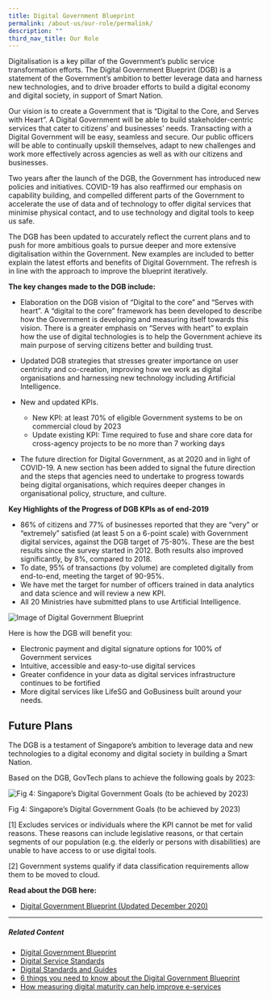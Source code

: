 ```yaml
---
title: Digital Government Blueprint
permalink: /about-us/our-role/permalink/
description: ""
third_nav_title: Our Role
---
```

Digitalisation is a key pillar of the Government’s public service transformation efforts. The Digital Government Blueprint (DGB) is a statement of the Government’s ambition to better leverage data and harness new technologies, and to drive broader efforts to build a digital economy and digital society, in support of Smart Nation.

Our vision is to create a Government that is “Digital to the Core, and Serves with Heart”. A Digital Government will be able to build stakeholder-centric services that cater to citizens’ and businesses’ needs. Transacting with a Digital Government will be easy, seamless and secure. Our public officers will be able to continually upskill themselves, adapt to new challenges and work more effectively across agencies as well as with our citizens and businesses.

Two years after the launch of the DGB, the Government has introduced new policies and initiatives. COVID-19 has also reaffirmed our emphasis on capability building, and compelled different parts of the Government to accelerate the use of data and of technology to offer digital services that minimise physical contact, and to use technology and digital tools to keep us safe.

The DGB has been updated to accurately reflect the current plans and to push for more ambitious goals to pursue deeper and more extensive digitalisation within the Government. New examples are included to better explain the latest efforts and benefits of Digital Government. The refresh is in line with the approach to improve the blueprint iteratively.

**The key changes made to the DGB include:**

*   Elaboration on the DGB vision of “Digital to the core” and “Serves with heart”. A “digital to the core” framework has been developed to describe how the Government is developing and measuring itself towards this vision. There is a greater emphasis on “Serves with heart” to explain how the use of digital technologies is to help the Government achieve its main purpose of serving citizens better and building trust.
    
*   Updated DGB strategies that stresses greater importance on user centricity and co-creation, improving how we work as digital organisations and harnessing new technology including Artificial Intelligence.
    
*   New and updated KPIs.
    *   New KPI: at least 70% of eligible Government systems to be on commercial cloud by 2023
    *   Update existing KPI: Time required to fuse and share core data for cross-agency projects to be no more than 7 working days
*   The future direction for Digital Government, as at 2020 and in light of COVID-19. A new section has been added to signal the future direction and the steps that agencies need to undertake to progress towards being digital organisations, which requires deeper changes in organisational policy, structure, and culture.

**Key Highlights of the Progress of DGB KPIs as of end-2019**

*   86% of citizens and 77% of businesses reported that they are “very” or “extremely” satisfied (at least 5 on a 6-point scale) with Government digital services, against the DGB target of 75-80%. These are the best results since the survey started in 2012. Both results also improved significantly, by 8%, compared to 2018.
*   To date, 95% of transactions (by volume) are completed digitally from end-to-end, meeting the target of 90-95%.
*   We have met the target for number of officers trained in data analytics and data science and will review a new KPI.
*   All 20 Ministries have submitted plans to use Artificial Intelligence.

![Image of Digital Government Blueprint](https://d33wubrfki0l68.cloudfront.net/04f7671a536c65c5319f97edb1d12b0f3ee50e19/d068f/images/digital-transformation/digital_government_aug21.jpeg)

Here is how the DGB will benefit you:

*   Electronic payment and digital signature options for 100% of Government services
*   Intuitive, accessible and easy-to-use digital services
*   Greater confidence in your data as digital services infrastructure continues to be fortified
*   More digital services like LifeSG and GoBusiness built around your needs.

Future Plans
------------

The DGB is a testament of Singapore’s ambition to leverage data and new technologies to a digital economy and digital society in building a Smart Nation.

Based on the DGB, GovTech plans to achieve the following goals by 2023:

![Fig 4: Singapore’s Digital Government Goals (to be achieved by 2023)](https://d33wubrfki0l68.cloudfront.net/e5791dceb70f63f05170a3ffd61d5e3dae582f26/6f9a6/images/digital-transformation/fig-4-singapore-digital-government-goals.png)

Fig 4: Singapore’s Digital Government Goals (to be achieved by 2023)

\[1\] Excludes services or individuals where the KPI cannot be met for valid reasons. These reasons can include legislative reasons, or that certain segments of our population (e.g. the elderly or persons with disabilities) are unable to have access to or use digital tools.

\[2\] Government systems qualify if data classification requirements allow them to be moved to cloud.

**Read about the DGB here:**

*   [Digital Government Blueprint (Updated December 2020)](https://www.tech.gov.sg/files/media/corporate-publications/dgb-public-document_30dec20.pdf)

* * *

##### **Related Content**

*   [Digital Government Blueprint](https://www.tech.gov.sg/media/technews/digital-government-blueprint?utm_medium=recommender_0&utm_source=aHR0cHM6Ly93d3cudGVjaC5nb3Yuc2cvZGlnaXRhbC1nb3Zlcm5tZW50LWJsdWVwcmludC8=&utm_content=aHR0cHM6Ly93d3cudGVjaC5nb3Yuc2cvbWVkaWEvdGVjaG5ld3MvZGlnaXRhbC1nb3Zlcm5tZW50LWJsdWVwcmludA==)
*   [Digital Service Standards](https://www.tech.gov.sg/digital-service-standards/?utm_medium=recommender_1&utm_source=aHR0cHM6Ly93d3cudGVjaC5nb3Yuc2cvZGlnaXRhbC1nb3Zlcm5tZW50LWJsdWVwcmludC8=&utm_content=aHR0cHM6Ly93d3cudGVjaC5nb3Yuc2cvZGlnaXRhbC1zZXJ2aWNlLXN0YW5kYXJkcy8=)
*   [Digital Standards and Guides](https://www.tech.gov.sg/digital-standards-and-guides/?utm_medium=recommender_2&utm_source=aHR0cHM6Ly93d3cudGVjaC5nb3Yuc2cvZGlnaXRhbC1nb3Zlcm5tZW50LWJsdWVwcmludC8=&utm_content=aHR0cHM6Ly93d3cudGVjaC5nb3Yuc2cvZGlnaXRhbC1zdGFuZGFyZHMtYW5kLWd1aWRlcy8=)
*   [6 things you need to know about the Digital Government Blueprint](https://www.tech.gov.sg/media/technews/6-things-you-need-to-know-about-the-digital-government-blueprint?utm_medium=recommender_3&utm_source=aHR0cHM6Ly93d3cudGVjaC5nb3Yuc2cvZGlnaXRhbC1nb3Zlcm5tZW50LWJsdWVwcmludC8=&utm_content=aHR0cHM6Ly93d3cudGVjaC5nb3Yuc2cvbWVkaWEvdGVjaG5ld3MvNi10aGluZ3MteW91LW5lZWQtdG8ta25vdy1hYm91dC10aGUtZGlnaXRhbC1nb3Zlcm5tZW50LWJsdWVwcmludA==)
*   [How measuring digital maturity can help improve e-services](https://www.tech.gov.sg/media/technews/how-measuring-digital-maturity-can-improve-e-services?utm_medium=recommender_4&utm_source=aHR0cHM6Ly93d3cudGVjaC5nb3Yuc2cvZGlnaXRhbC1nb3Zlcm5tZW50LWJsdWVwcmludC8=&utm_content=aHR0cHM6Ly93d3cudGVjaC5nb3Yuc2cvbWVkaWEvdGVjaG5ld3MvaG93LW1lYXN1cmluZy1kaWdpdGFsLW1hdHVyaXR5LWNhbi1pbXByb3ZlLWUtc2VydmljZXM=)